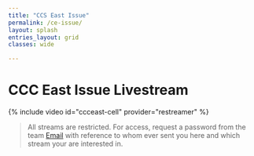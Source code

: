 ```yaml
---
title: "CCS East Issue"
permalink: /ce-issue/
layout: splash
entries_layout: grid
classes: wide

---
```


# CCC East Issue Livestream

{% include video id="ccceast-cell" provider="restreamer" %}

> All streams are restricted. For access, request a password from the team [Email](mailto:james@site-walk.org) with reference to whom ever sent you here and which stream your are interested in.